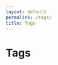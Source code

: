 ```yaml
---
layout: default
permalink: /tags/
title: Tags
---
```


<div id="main">

  <h1>Tags</h1>

  <div id="archives" style="display:none">
  {% for tag in site.tags %}
    <div class="archive-group">
      {% capture tag_name %}{{ tag | first }}{% endcapture %}
      <div id="#{{ tag_name | slugify }}"></div>
      <p></p>
      <h3 class="tag-head">{{ tag_name }}</h3>
      <a name="{{ tag_name | slugify }}"></a>
      <ul>
      {% for post in site.tags[tag_name] %}
        <li><a href="{{ site.baseurl }}{{ post.url }}">{{post.title}}</a></li>
      {% endfor %}
      </ul>
    </div>
  {% endfor %}
  </div>

  <script>
    const page = document.getElementById('archives');
    function shrink() {
      const hash = window.location.hash; 
      if (!hash) {
        return;
      }
      const archives = document.querySelectorAll('.archive-group');
      for (const archive of archives ) {
        if (archive.children[0].id !== hash) document.getElementById('archives').removeChild(archive);
      }
    }

    shrink(); 
    page.style.display = 'block'; 
    
  </script>
</div>
